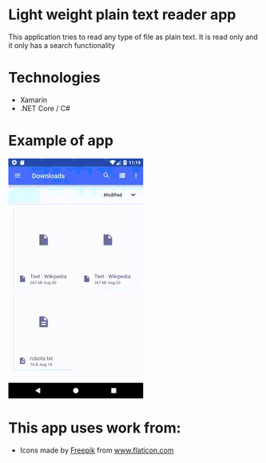 # Light weight plain text reader app
This application tries to read any type of file as plain text. It is read only and it only has a search functionality

# Technologies
- Xamarin
- .NET Core / C#

# Example of app
![Gif of app](https://raw.githubusercontent.com/jonwolfdev/AndroidBasicPlainTextReaderApp/master/resources/example.gif)

# This app uses work from:
 - <div>Icons made by <a href="https://www.flaticon.com/authors/freepik" title="Freepik">Freepik</a> from <a href="https://www.flaticon.com/" title="Flaticon">www.flaticon.com</a></div>